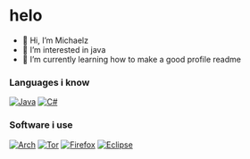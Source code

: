 
# helo

- 👋 Hi, I’m Michaelz
- 👀 I’m interested in java
- 🌱 I’m currently learning how to make a good profile readme

### Languages i know
[![Java](https://img.shields.io/badge/java-%23ED8B00.svg?style=for-the-badge&logo=java&logoColor=white)](java.com)
[![C#](https://img.shields.io/badge/c%23-%23239120.svg?style=for-the-badge&logo=c-sharp&logoColor=white)](java.com)

### Software i use
[![Arch](https://img.shields.io/badge/Arch%20Linux-1793D1?logo=arch-linux&logoColor=fff&style=for-the-badge)](archlinux.org)
[![Tor](https://img.shields.io/badge/Tor-7D4698?style=for-the-badge&logo=Tor-Browser&logoColor=white)](torproject.org)
[![Firefox](https://img.shields.io/badge/Firefox-FF7139?style=for-the-badge&logo=Firefox-Browser&logoColor=white)](firefox.com)
[![Eclipse](https://img.shields.io/badge/Eclipse-FE7A16.svg?style=for-the-badge&logo=Eclipse&logoColor=white)](eclipse.org)
